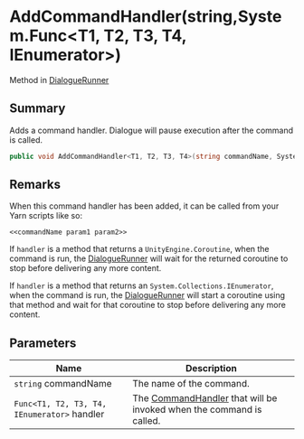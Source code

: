 # AddCommandHandler(string,System.Func\<T1, T2, T3, T4, IEnumerator>)

Method in [DialogueRunner](./)

## Summary

Adds a command handler. Dialogue will pause execution after the command is called.

```csharp
public void AddCommandHandler<T1, T2, T3, T4>(string commandName, System.Func<T1, T2, T3, T4, IEnumerator> handler);
```

## Remarks

When this command handler has been added, it can be called from your Yarn scripts like so:

```
<<commandName param1 param2>>
```

If `handler` is a method that returns a `UnityEngine.Coroutine`, when the command is run, the [DialogueRunner](./) will wait for the returned coroutine to stop before delivering any more content.

If `handler` is a method that returns an `System.Collections.IEnumerator`, when the command is run, the [DialogueRunner](./) will start a coroutine using that method and wait for that coroutine to stop before delivering any more content.

## Parameters

| Name                                        | Description                                                                                              |
| ------------------------------------------- | -------------------------------------------------------------------------------------------------------- |
| `string` commandName                        | The name of the command.                                                                                 |
| `Func<T1, T2, T3, T4, IEnumerator>` handler | The [CommandHandler](../../yarn/yarn.commandhandler.md) that will be invoked when the command is called. |
